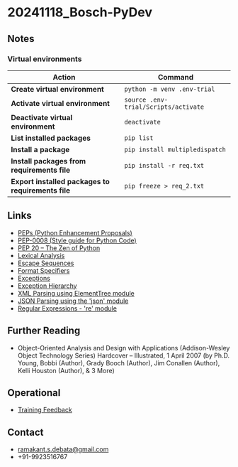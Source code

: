 # 20241118_Bosch-PyDev

## Notes
### Virtual environments

| Action                               | Command                             |
|--------------------------------------|-------------------------------------|
| **Create virtual environment**       | `python -m venv .env-trial`         |
| **Activate virtual environment**     | `source .env-trial/Scripts/activate`|
| **Deactivate virtual environment**   | `deactivate`                        |
| **List installed packages**          | `pip list`                          |
| **Install a package**                | `pip install multipledispatch`      |
| **Install packages from requirements file** | `pip install -r req.txt`   |
| **Export installed packages to requirements file** | `pip freeze > req_2.txt` |

## Links
* [PEPs (Python Enhancement Proposals)](https://peps.python.org/)
* [PEP-0008 (Style guide for Python Code)](https://peps.python.org/pep-0008/)
* [PEP 20 – The Zen of Python](https://peps.python.org/pep-0020/)
* [Lexical Analysis](https://docs.python.org/3/reference/lexical_analysis.html)
* [Escape Sequences](https://docs.python.org/3/reference/lexical_analysis.html#escape-sequences)
* [Format Specifiers](https://docs.python.org/3/library/string.html#formatspec)
* [Exceptions](https://docs.python.org/3/library/exceptions.html)
* [Exception Hierarchy](https://docs.python.org/3/library/exceptions.html)
* [XML Parsing using ElementTree module](https://docs.python.org/3/library/xml.etree.elementtree.html#module-xml.etree.ElementTree)
* [JSON Parsing using the 'json' module](https://docs.python.org/3/library/json.html#module-json)
* [Regular Expressions - 're' module](https://docs.python.org/3/library/re.html)

## Further Reading
* Object-Oriented Analysis and Design with Applications (Addison-Wesley Object Technology Series) Hardcover – Illustrated, 1 April 2007 (by Ph.D. Young, Bobbi (Author), Grady Booch (Author), Jim Conallen (Author), Kelli Houston (Author), & 3 More)

## Operational
* [Training Feedback](https://forms.gle/DTWxhgtMDxm4q7zB6)

## Contact
* ramakant.s.debata@gmail.com
* +91-9923516767